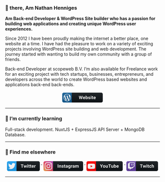 ### 👋 there, Am Nathan Henniges

<strong> Am Back-end Developer & WordPress Site builder who has a passion for building web applications and creating unique WordPress user experiences.</strong>

<p>Since 2012 I have been proudly making the internet a better place, one website at a time.  I have had the pleasure to work on a variety of exciting projects involving WordPress site building and web development.  The journey started with wanting to build my own community with a group of friends.</p>
<p>Back-end Developer at scopeweb B.V. I’m also available for Freelance work for an exciting project with tech startups, businesses, entrepreneurs, and developers across the world to create WordPress based websites and applications back-end back-ends.</p>

<p align="center">
  <a href="https://www.mrdemonwolf.me">
    <img src="https://raw.githubusercontent.com/NathanHenniges/NathanHenniges/master/assets/images/wordpress.png" alt="Personal" style="vertical-align:top; margin:4px">
  </a>  
</p>

---

### 🌱 I’m currently learning

Full-stack development. NuxtJS + ExpressJS API Server + MongoDB Database.

---

### 📢 Find me elsewhere

<p align="center">
  <a href="https://twitter.com/MrDemonWolf/">
    <img src="https://raw.githubusercontent.com/NathanHenniges/NathanHenniges/master/assets/images/twitter.png" alt="Twitter" style="vertical-align:top; margin:4px">
  </a>

  <a href="https://www.instagram.com/mrdemonwolf/">
    <img src="https://raw.githubusercontent.com/NathanHenniges/NathanHenniges/master/assets/images/instagram.png" alt="Instagram" style="vertical-align:top; margin:4px">
  </a>

  <a href="https://wwww.youtube.com/mrdemonwolf">
    <img src="https://raw.githubusercontent.com/NathanHenniges/NathanHenniges/master/assets/images/youtube.png" alt="YouTube" style="vertical-align:top; margin:4px">
  </a>

   <a href="https://wwww.twitch.tv/mrdemonwolf/">
    <img src="https://raw.githubusercontent.com/NathanHenniges/NathanHenniges/master/assets/images/twitch.png" alt="Twitch TV" style="vertical-align:top; margin:4px">
  </a>

<!-- <hr>

### 🔭 I’m currently working on 
 -->


<hr>

<!-- ### 🚧 I build with...

<p>
  <a href="http://avaloniaui.net/">
    <img src="https://raw.githubusercontent.com/NathanHenniges/NathanHenniges/master/assets/images/avalonia.svg" alt="Avalonia" style="vertical-align:top; margin:4px">
  </a>

 <a href="https://azure.microsoft.com/en-gb/">
    <img src="https://raw.githubusercontent.com/NathanHenniges/NathanHenniges/master/assets/images/azure.svg" alt="Azure" style="vertical-align:top; margin:4px">
  </a>

  <a href="https://github.com/apple/swift">
    <img src="https://raw.githubusercontent.com/NathanHenniges/NathanHenniges/master/assets/images/swift.svg" alt="Swift" style="vertical-align:top; margin:4px">
  </a>

  <a href="https://docs.microsoft.com/en-us/windows/uwp/">
    <img src="https://raw.githubusercontent.com/NathanHenniges/NathanHenniges/master/assets/images/uwp.svg" alt="UWP" style="vertical-align:top; margin:4px">
  </a>

  <a href="https://github.com/dotnet/wpf">
    <img src="https://raw.githubusercontent.com/NathanHenniges/NathanHenniges/master/assets/images/wpf.svg" alt="WPF" style="vertical-align:top; margin:4px">
  </a>

  <a href="https://github.com/xamarin/Xamarin.Forms">
    <img src="https://raw.githubusercontent.com/NathanHenniges/NathanHenniges/master/assets/images/XamarinForms.svg" alt="Xamarin.Forms" style="vertical-align:top; margin:4px">
  </a>

  <a href="https://github.com/xamarin/xamarin-macios">
      <img src="https://raw.githubusercontent.com/NathanHenniges/NathanHenniges/master/assets/images/xamarinIOS.svg" alt="Xamarin.iOS" style="vertical-align:top; margin:4px">
  </a>

</p> -->

<!--
**NathanHenniges/NathanHenniges** is a ✨ _special_ ✨ repository because its `README.md` (this file) appears on your GitHub profile.

Here are some ideas to get you started:

- 🔭 I’m currently working on ...
- 🌱 I’m currently learning ...
- 👯 I’m looking to collaborate on ...
- 🤔 I’m looking for help with ...
- 💬 Ask me about ...
- 📫 How to reach me: ...
- 😄 Pronouns: ...
- ⚡ Fun fact: ...
-->

